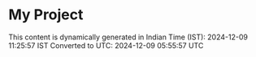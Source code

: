 # My Project

This content is dynamically generated in Indian Time (IST): 2024-12-09 11:25:57 IST
Converted to UTC: 2024-12-09 05:55:57 UTC
